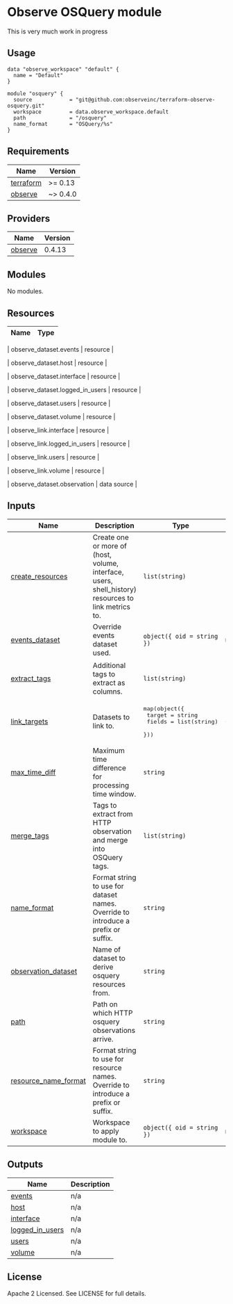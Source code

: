 # Observe OSQuery module

This is very much work in progress

## Usage

```hcl
data "observe_workspace" "default" {
  name = "Default"
}

module "osquery" {
  source            = "git@github.com:observeinc/terraform-observe-osquery.git"
  workspace         = data.observe_workspace.default
  path              = "/osquery"
  name_format       = "OSQuery/%s"
}
```

<!-- BEGINNING OF PRE-COMMIT-TERRAFORM DOCS HOOK -->
## Requirements

| Name | Version |
|------|---------|
| <a name="requirement_terraform"></a> [terraform](#requirement\_terraform) | >= 0.13 |
| <a name="requirement_observe"></a> [observe](#requirement\_observe) | ~> 0.4.0 |

## Providers

| Name | Version |
|------|---------|
| <a name="provider_observe"></a> [observe](#provider\_observe) | 0.4.13 |

## Modules

No modules.

## Resources

| Name | Type |
|------|------|

| observe_dataset.events | resource |

| observe_dataset.host | resource |

| observe_dataset.interface | resource |

| observe_dataset.logged_in_users | resource |

| observe_dataset.users | resource |

| observe_dataset.volume | resource |

| observe_link.interface | resource |

| observe_link.logged_in_users | resource |

| observe_link.users | resource |

| observe_link.volume | resource |

| observe_dataset.observation | data source |

## Inputs

| Name | Description | Type | Default | Required |
|------|-------------|------|---------|:--------:|
| <a name="input_create_resources"></a> [create\_resources](#input\_create\_resources) | Create one or more of (host, volume, interface, users, shell\_history) resources to link metrics to. | `list(string)` | <pre>[<br>  "host",<br>  "volume",<br>  "interface",<br>  "users",<br>  "shell_history"<br>]</pre> | no |
| <a name="input_events_dataset"></a> [events\_dataset](#input\_events\_dataset) | Override events dataset used. | `object({ oid = string })` | `null` | no |
| <a name="input_extract_tags"></a> [extract\_tags](#input\_extract\_tags) | Additional tags to extract as columns. | `list(string)` | <pre>[<br>  "host",<br>  "datacenter"<br>]</pre> | no |
| <a name="input_link_targets"></a> [link\_targets](#input\_link\_targets) | Datasets to link to. | <pre>map(object({<br>    target = string<br>    fields = list(string)<br>  }))</pre> | `{}` | no |
| <a name="input_max_time_diff"></a> [max\_time\_diff](#input\_max\_time\_diff) | Maximum time difference for processing time window. | `string` | `"4h"` | no |
| <a name="input_merge_tags"></a> [merge\_tags](#input\_merge\_tags) | Tags to extract from HTTP observation and merge into OSQuery tags. | `list(string)` | `[]` | no |
| <a name="input_name_format"></a> [name\_format](#input\_name\_format) | Format string to use for dataset names. Override to introduce a prefix or suffix. | `string` | `"%s"` | no |
| <a name="input_observation_dataset"></a> [observation\_dataset](#input\_observation\_dataset) | Name of dataset to derive osquery resources from. | `string` | `"Observation"` | no |
| <a name="input_path"></a> [path](#input\_path) | Path on which HTTP osquery observations arrive. | `string` | `"/fluentbit/tail"` | no |
| <a name="input_resource_name_format"></a> [resource\_name\_format](#input\_resource\_name\_format) | Format string to use for resource names. Override to introduce a prefix or suffix. | `string` | `"Server/%s"` | no |
| <a name="input_workspace"></a> [workspace](#input\_workspace) | Workspace to apply module to. | `object({ oid = string })` | n/a | yes |

## Outputs

| Name | Description |
|------|-------------|
| <a name="output_events"></a> [events](#output\_events) | n/a |
| <a name="output_host"></a> [host](#output\_host) | n/a |
| <a name="output_interface"></a> [interface](#output\_interface) | n/a |
| <a name="output_logged_in_users"></a> [logged\_in\_users](#output\_logged\_in\_users) | n/a |
| <a name="output_users"></a> [users](#output\_users) | n/a |
| <a name="output_volume"></a> [volume](#output\_volume) | n/a |
<!-- END OF PRE-COMMIT-TERRAFORM DOCS HOOK -->

## License

Apache 2 Licensed. See LICENSE for full details.
